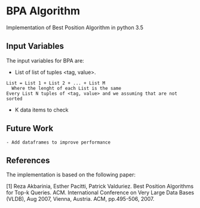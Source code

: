 # BPA Algorithm

Implementation of Best Position Algorithm in python 3.5

## Input Variables  
The input variables for BPA are:
+ List of list of tuples <tag, value>.


```
List = List 1 + List 2 + ... + List M
  Where the lenght of each List is the same
Every List N tuples of <tag, value> and we assuming that are not sorted

```
+ K data items to check

## Future Work  

```
- Add dataframes to improve performance

```



## References
The implementation is based on the following paper:

[1] Reza Akbarinia, Esther Pacitti, Patrick Valduriez. Best Position Algorithms for Top-k Queries.
ACM. International Conference on Very Large Data Bases (VLDB), Aug 2007, Vienna, Austria.
ACM, pp.495-506, 2007. <inria-00378836>
